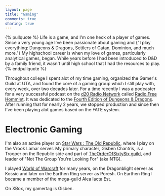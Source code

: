 ```yaml
---
layout: page
title: "Gaming"
comments: true
sharing: true
---
```


{% pullquote %}
Life is a game, and I'm one heck of a player of games.  Since a very young age I've been passionate about gaming and {"I play everything: Dungeons & Dragons, Settlers of Catan, Dominion, and much more."}  My highschool career is when my love of games, particularly analytical games, began.  While years before I had been introduced to D&D by a family friend, it wasn't until high school that I had the resources to play.
{% endpullquote %}

Throughout college I spent alot of my time gaming, organized the Gamer's Guild at UTA, and found the core of a gaming group which I still play with, every week, over two decades later.  For a time recently I was a podcaster for a very successful podcast on the [d20 Radio Network][d20] called [Radio Free Hommlet][rfh].  It was dedicated to the [Fourth Edition of Dungeons & Dragons][dnd].  After running that for nearly 2 years, we stopped production and since then I've been playing alot games based on the FATE system.

# Electronic Gaming #

I'm also an active player on [Star Wars : The Old Republic][swtor], where I play on the Vrook Lamar server.  My primary character, Gisben Chantris, is a Trooper on the Republic side and part of [TheOrderOfSixtySix guild][66], and leader of "Not The Group You're Looking For" (aka NTG).

I played [World of Warcraft][wow] for many years, on the Dragonblight server as Kossic and later on the Earthen Ring server as Poresh.  On Earthen Ring I became a member of the mega-guild Alea Iacta Est. 

On XBox, my gamertag is Gisben.

[dnd]: http://wizards.com/dnd
[d20]: http://d20radio.com
[rfh]: http://radiofreehommlet.com
[swtor]: http://swtor.com
[66]: http://d20radio.com/forums/viewforum.php?f=64
[wow]: http://worldofwarcraft.com